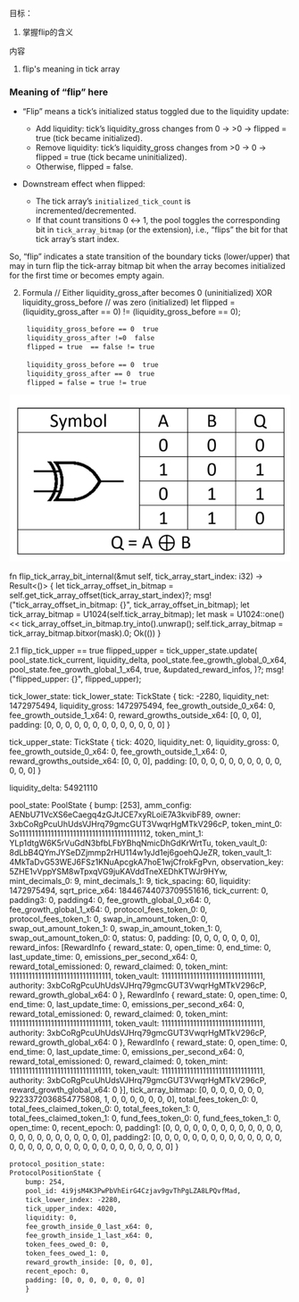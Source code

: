 目标：
1. 掌握flip的含义


内容
1. flip's meaning in tick array 
### Meaning of “flip” here

- “Flip” means a tick’s initialized status toggled due to the liquidity update:
  - Add liquidity: tick’s liquidity_gross changes from 0 → >0 → flipped = true (tick became initialized).
  - Remove liquidity: tick’s liquidity_gross changes from >0 → 0 → flipped = true (tick became uninitialized).
  - Otherwise, flipped = false.

- Downstream effect when flipped:
  - The tick array’s `initialized_tick_count` is incremented/decremented.
  - If that count transitions 0 ↔ 1, the pool toggles the corresponding bit in `tick_array_bitmap` (or the extension), i.e., “flips” the bit for that tick array’s start index.

So, “flip” indicates a state transition of the boundary ticks (lower/upper) that may in turn flip the tick-array bitmap bit when the array becomes initialized for the first time or becomes empty again.


2. Formula 
  // Either liquidity_gross_after becomes 0 (uninitialized) XOR liquidity_gross_before
        // was zero (initialized)
        let flipped = (liquidity_gross_after == 0) != (liquidity_gross_before == 0);

        liquidity_gross_before == 0  true 
        liquidity_gross_after !=0  false 
        flipped = true  == false != true 

        liquidity_gross_before == 0  true 
        liquidity_gross_after == 0  true 
        flipped = false = true != true 
![xor](xor.png)



fn flip_tick_array_bit_internal(&mut self, tick_array_start_index: i32) -> Result<()> {
        let tick_array_offset_in_bitmap = self.get_tick_array_offset(tick_array_start_index)?;
        msg!("tick_array_offset_in_bitmap: {}", tick_array_offset_in_bitmap);
        let tick_array_bitmap = U1024(self.tick_array_bitmap);
        let mask = U1024::one() << tick_array_offset_in_bitmap.try_into().unwrap();
        self.tick_array_bitmap = tick_array_bitmap.bitxor(mask).0;
        Ok(())
}


2.1 flip_tick_upper == true 
flipped_upper = tick_upper_state.update(
            pool_state.tick_current,
            liquidity_delta,
            pool_state.fee_growth_global_0_x64,
            pool_state.fee_growth_global_1_x64,
            true,
            &updated_reward_infos,
        )?;
msg!("flipped_upper: {}", flipped_upper);

tick_lower_state:
tick_lower_state: TickState { tick: -2280, liquidity_net: 1472975494, liquidity_gross: 1472975494, fee_growth_outside_0_x64: 0, fee_growth_outside_1_x64: 0, reward_growths_outside_x64: [0, 0, 0], padding: [0, 0, 0, 0, 0, 0, 0, 0, 0, 0, 0, 0, 0] }

tick_upper_state:
 TickState { tick: 4020, liquidity_net: 0, liquidity_gross: 0, fee_growth_outside_0_x64: 0, fee_growth_outside_1_x64: 0, reward_growths_outside_x64: [0, 0, 0], padding: [0, 0, 0, 0, 0, 0, 0, 0, 0, 0, 0, 0, 0] }

liquidity_delta: 54921110

pool_state: PoolState { 
    bump: [253], 
    amm_config: AENbU71VcXS6eCaegq4zGJtJCE7xyRLoiE7A3kvibF89, 
    owner: 3xbCoRgPcuUhUdsVJHrq79gmcGUT3VwqrHgMTkV296cP, 
    token_mint_0: So11111111111111111111111111111111111111112, 
    token_mint_1: YLp1dtgW6K5rVuGdN3bfbLFbYBhqNmicDhGdKrWrtTu, 
    token_vault_0: 8dLbB4QYmJYSeDZjmmp2rHU114w1yJd1ej6goehQJeZR, 
    token_vault_1: 4MkTaDvG53WEJ6FSz1KNuApcgkA7hoE1wjCfrokFgPvn, 
    observation_key: 5ZHE1vVppYSM8wTpxqVG9juKAVddTneXEDhKTWJr9HYw, 
    mint_decimals_0: 9, 
    mint_decimals_1: 9, 
    tick_spacing: 60, 
    liquidity: 1472975494, 
    sqrt_price_x64: 18446744073709551616, 
    tick_current: 0, 
    padding3: 0, 
    padding4: 0, 
    fee_growth_global_0_x64: 0, 
    fee_growth_global_1_x64: 0, 
    protocol_fees_token_0: 0, 
    protocol_fees_token_1: 0, 
    swap_in_amount_token_0: 0, 
    swap_out_amount_token_1: 0, 
    swap_in_amount_token_1: 0, 
    swap_out_amount_token_0: 0, 
    status: 0, 
    padding: [0, 0, 0, 0, 0, 0, 0], 
    reward_infos: [RewardInfo { reward_state: 0, open_time: 0, end_time: 0, last_update_time: 0, emissions_per_second_x64: 0, reward_total_emissioned: 0, reward_claimed: 0, token_mint: 11111111111111111111111111111111, token_vault: 11111111111111111111111111111111, authority: 3xbCoRgPcuUhUdsVJHrq79gmcGUT3VwqrHgMTkV296cP, reward_growth_global_x64: 0 }, RewardInfo { reward_state: 0, open_time: 0, end_time: 0, last_update_time: 0, emissions_per_second_x64: 0, reward_total_emissioned: 0, reward_claimed: 0, token_mint: 11111111111111111111111111111111, token_vault: 11111111111111111111111111111111, authority: 3xbCoRgPcuUhUdsVJHrq79gmcGUT3VwqrHgMTkV296cP, reward_growth_global_x64: 0 }, RewardInfo { reward_state: 0, open_time: 0, end_time: 0, last_update_time: 0, emissions_per_second_x64: 0, reward_total_emissioned: 0, reward_claimed: 0, token_mint: 11111111111111111111111111111111, token_vault: 11111111111111111111111111111111, authority: 3xbCoRgPcuUhUdsVJHrq79gmcGUT3VwqrHgMTkV296cP, reward_growth_global_x64: 0 }], 
    tick_array_bitmap: [0, 0, 0, 0, 0, 0, 0, 9223372036854775808, 1, 0, 0, 0, 0, 0, 0, 0], 
    total_fees_token_0: 0, 
    total_fees_claimed_token_0: 0, 
    total_fees_token_1: 0, 
    total_fees_claimed_token_1: 0, 
    fund_fees_token_0: 0, 
    fund_fees_token_1: 0, 
    open_time: 0, 
    recent_epoch: 0, 
    padding1: [0, 0, 0, 0, 0, 0, 0, 0, 0, 0, 0, 0, 0, 0, 0, 0, 0, 0, 0, 0, 0, 0, 0, 0], 
    padding2: [0, 0, 0, 0, 0, 0, 0, 0, 0, 0, 0, 0, 0, 0, 0, 0, 0, 0, 0, 0, 0, 0, 0, 0, 0, 0, 0, 0, 0, 0, 0, 0] }


    protocol_position_state: 
    ProtocolPositionState { 
        bump: 254, 
        pool_id: 4i9jsM4K3PwPbVhEirG4Czjav9gvThPgLZA8LPQvfMad, 
        tick_lower_index: -2280, 
        tick_upper_index: 4020, 
        liquidity: 0, 
        fee_growth_inside_0_last_x64: 0, 
        fee_growth_inside_1_last_x64: 0, 
        token_fees_owed_0: 0, 
        token_fees_owed_1: 0, 
        reward_growth_inside: [0, 0, 0], 
        recent_epoch: 0, 
        padding: [0, 0, 0, 0, 0, 0, 0] 
        }
